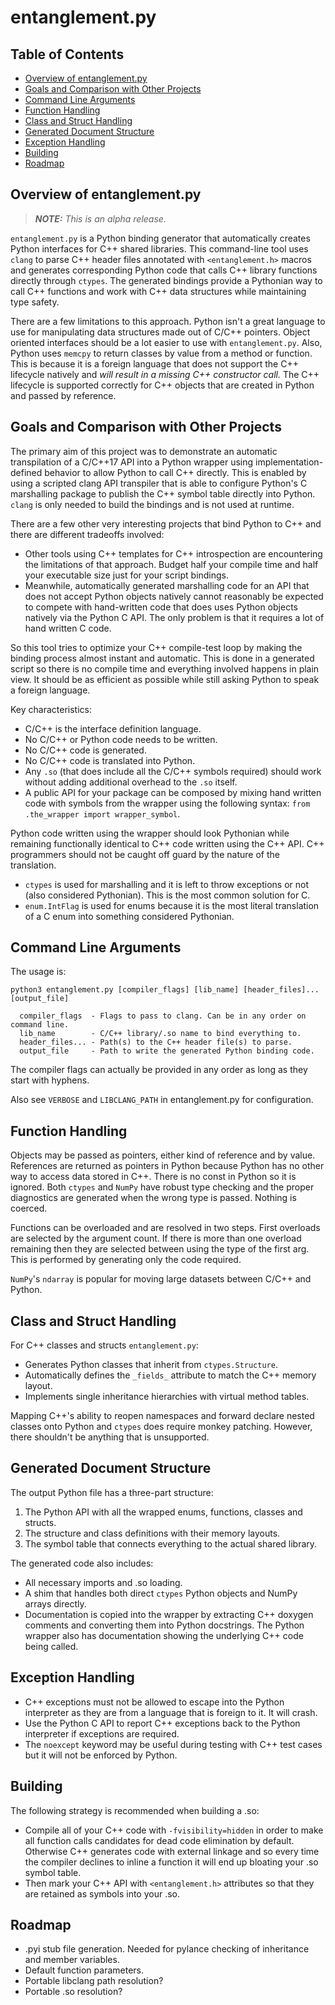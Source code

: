 # entanglement.py

## Table of Contents

- [Overview of entanglement.py](#overview-of-entanglementpy)
- [Goals and Comparison with Other Projects](#goals-and-comparison-with-other-projects)
- [Command Line Arguments](#command-line-arguments)
- [Function Handling](#function-handling)
- [Class and Struct Handling](#class-and-struct-handling)
- [Generated Document Structure](#generated-document-structure)
- [Exception Handling](#exception-handling)
- [Building](#building)
- [Roadmap](#roadmap)

## Overview of entanglement.py

> **_NOTE:_** _This is an alpha release._

`entanglement.py` is a Python binding generator that automatically creates
Python interfaces for C++ shared libraries. This command-line tool uses `clang`
to parse C++ header files annotated with `<entanglement.h>` macros and generates
corresponding Python code that calls C++ library functions directly through
`ctypes`. The generated bindings provide a Pythonian way to call C++ functions
and work with C++ data structures while maintaining type safety.

There are a few limitations to this approach. Python isn't a great language to
use for manipulating data structures made out of C/C++ pointers. Object oriented
interfaces should be a lot easier to use with `entanglement.py`. Also, Python
uses `memcpy` to return classes by value from a method or function. This is
because it is a foreign language that does not support the C++ lifecycle
natively and _will result in a missing C++ constructor call._ The C++ lifecycle
is supported correctly for C++ objects that are created in Python and passed by
reference.

## Goals and Comparison with Other Projects

The primary aim of this project was to demonstrate an automatic transpilation of
a C/C++17 API into a Python wrapper using implementation-defined behavior to
allow Python to call C++ directly. This is enabled by using a scripted clang API
transpiler that is able to configure Python's C marshalling package to publish
the C++ symbol table directly into Python. `clang` is only needed to build the
bindings and is not used at runtime.

There are a few other very interesting projects that bind Python to C++ and
there are different tradeoffs involved:

- Other tools using C++ templates for C++ introspection are encountering the
  limitations of that approach. Budget half your compile time and half your
  executable size just for your script bindings.
- Meanwhile, automatically generated marshalling code for an API that does not
  accept Python objects natively cannot reasonably be expected to compete with
  hand-written code that does uses Python objects natively via the Python C API.
  The only problem is that it requires a lot of hand written C code.

So this tool tries to optimize your C++ compile-test loop by making the binding
process almost instant and automatic. This is done in a generated script so
there is no compile time and everything involved happens in plain view. It
should be as efficient as possible while still asking Python to speak a foreign
language.

Key characteristics:

- C/C++ is the interface definition language.
- No C/C++ or Python code needs to be written.
- No C/C++ code is generated.
- No C/C++ code is translated into Python.
- Any `.so` (that does include all the C/C++ symbols required) should work without
  adding additional overhead to the `.so` itself.
- A public API for your package can be composed by mixing hand written code with
  symbols from the wrapper using the following syntax: `from .the_wrapper import
  wrapper_symbol`.

Python code written using the wrapper should look Pythonian while remaining
functionally identical to C++ code written using the C++ API. C++ programmers
should not be caught off guard by the nature of the translation.

- `ctypes` is used for marshalling and it is left to throw exceptions or not
  (also considered Pythonian). This is the most common solution for C.
- `enum.IntFlag` is used for enums because it is the most literal translation of
  a C enum into something considered Pythonian.

## Command Line Arguments

The usage is:

```text
python3 entanglement.py [compiler_flags] [lib_name] [header_files]... [output_file]

  compiler_flags  - Flags to pass to clang. Can be in any order on command line.
  lib_name        - C/C++ library/.so name to bind everything to.
  header_files... - Path(s) to the C++ header file(s) to parse.
  output_file     - Path to write the generated Python binding code.
```

The compiler flags can actually be provided in any order as long as they start
with hyphens.

Also see `VERBOSE` and `LIBCLANG_PATH` in entanglement.py for configuration.

## Function Handling

Objects may be passed as pointers, either kind of reference and by value.
References are returned as pointers in Python because Python has no other way to
access data stored in C++. There is no const in Python so it is ignored. Both
`ctypes` and `NumPy` have robust type checking and the proper diagnostics are
generated when the wrong type is passed. Nothing is coerced.

Functions can be overloaded and are resolved in two steps. First overloads are
selected by the argument count. If there is more than one overload remaining
then they are selected between using the type of the first arg. This is
performed by generating only the code required.

`NumPy`'s `ndarray` is popular for moving large datasets between C/C++ and
Python.

## Class and Struct Handling

For C++ classes and structs `entanglement.py`:

- Generates Python classes that inherit from `ctypes.Structure`.
- Automatically defines the `_fields_` attribute to match the C++ memory layout.
- Implements single inheritance hierarchies with virtual method tables.

Mapping C++'s ability to reopen namespaces and forward declare nested classes
onto Python and `ctypes` does require monkey patching. However, there shouldn't
be anything that is unsupported.

## Generated Document Structure

The output Python file has a three-part structure:

1. The Python API with all the wrapped enums, functions, classes and structs.
2. The structure and class definitions with their memory layouts.
3. The symbol table that connects everything to the actual shared library.

The generated code also includes:

- All necessary imports and .so loading.
- A shim that handles both direct `ctypes` Python objects and NumPy arrays
  directly.
- Documentation is copied into the wrapper by extracting C++ doxygen comments
  and converting them into Python docstrings. The Python wrapper also has
  documentation showing the underlying C++ code being called.

## Exception Handling

- C++ exceptions must not be allowed to escape into the Python interpreter as
  they are from a language that is foreign to it. It will crash.
- Use the Python C API to report C++ exceptions back to the Python interpreter
  if exceptions are required.
- The `noexcept` keyword may be useful during testing with C++ test cases but it
  will not be enforced by Python.

## Building

The following strategy is recommended when building a .so:

- Compile all of your C++ code with `-fvisibility=hidden` in order to make all
  function calls candidates for dead code elimination by default. Otherwise C++
  generates code with external linkage and so every time the compiler declines
  to inline a function it will end up bloating your .so symbol table.
- Then mark your C++ API with `<entanglement.h>` attributes so that they are
  retained as symbols into your .so.

## Roadmap

- .pyi stub file generation. Needed for pylance checking of inheritance and
  member variables.
- Default function parameters.
- Portable libclang path resolution?
- Portable .so resolution?

</div>
